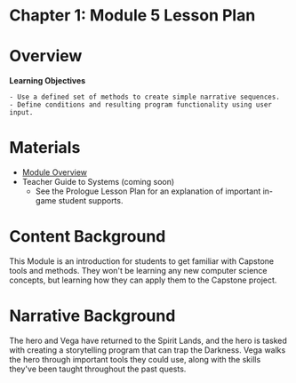 # Chapter 1: Module 5 Lesson Plan

# Overview

**Learning Objectives**

    - Use a defined set of methods to create simple narrative sequences.
    - Define conditions and resulting program functionality using user input.

# Materials

- [Module Overview](https://www.ozaria.com/teachers/resources/chapter1module5overview)
- Teacher Guide to Systems (coming soon)
    - See the Prologue Lesson Plan for an explanation of important in-game student supports.

# Content Background

This Module is an introduction for students to get familiar with Capstone tools and methods. They won&#39;t be learning any new computer science concepts, but learning how they can apply them to the Capstone project.

# **Narrative Background**

The hero and Vega have returned to the Spirit Lands, and the hero is tasked with creating a storytelling program that can trap the Darkness. Vega walks the hero through important tools they could use, along with the skills they&#39;ve been taught throughout the past quests.
